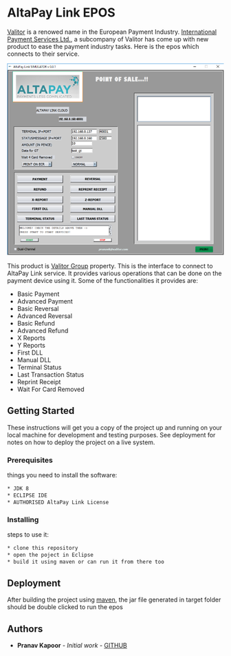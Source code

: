 # AltaPay Link EPOS

[Valitor](http://www.valitor.com) is a renowed name in the European Payment Industry. [International Payment Services Ltd.](http://ips-inter.com), a subcompany of Valitor has come up with new product to ease the payment industry tasks. Here is the epos which connects to their service.

![alt text](https://github.com/pranavkapoorr/AltaPay_Link_epos/blob/master/altapayepos.png?raw=true)

This product is [Valitor Group](http://www.valitor.com) property. This is the interface to connect to AltaPay Link service. It provides various operations that can be done on the payment device using it. Some of the functionalities it provides are:
* Basic Payment
* Advanced Payment
* Basic Reversal
* Advanced Reversal
* Basic Refund
* Advanced Refund
* X Reports
* Y Reports
* First DLL
* Manual DLL
* Terminal Status
* Last Transaction Status
* Reprint Receipt
* Wait For Card Removed

## Getting Started

These instructions will get you a copy of the project up and running on your local machine for development and testing purposes. See deployment for notes on how to deploy the project on a live system.

### Prerequisites

things you need to install the software:

```
* JDK 8
* ECLIPSE IDE
* AUTHORISED AltaPay Link License
```
### Installing

steps to use it:

```
* clone this repository
* open the poject in Eclipse
* build it using maven or can run it from there too
```

## Deployment

After building the project using [maven](https://maven.apache.org), the jar file generated in target folder should be double clicked to run the epos

## Authors

* **Pranav Kapoor** - *Initial work* - [GITHUB](https://github.com/pranavkapoorr)

